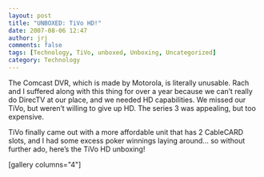 ```yaml
---
layout: post
title: "UNBOXED: TiVo HD!"
date: 2007-08-06 12:47
author: jrj
comments: false
tags: [Technology, TiVo, unboxed, Unboxing, Uncategorized]
category: Technology
---
```

<div style="text-align: center"></div>
The Comcast DVR, which is made by Motorola, is literally unusable. Rach and I suffered along with this thing for over a year because we can’t really do DirecTV at our place, and we needed HD capabilities. We missed our TiVo, but weren’t willing to give up HD. The series 3 was appealing, but too expensive.

TiVo finally came out with a more affordable unit that has 2 CableCARD slots, and I had some excess poker winnings laying around... so without further ado, here’s the TiVo HD unboxing!

[gallery columns="4"]
